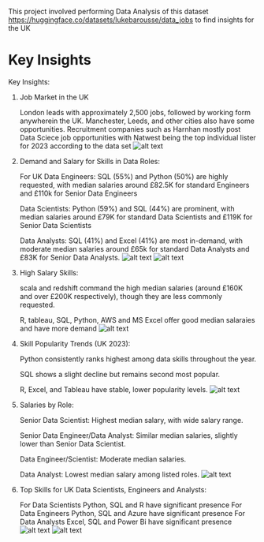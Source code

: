 This project involved performing Data Analysis of this dataset https://huggingface.co/datasets/lukebarousse/data_jobs to find insights for the UK 

# Key Insights
Key Insights:

1. Job Market in the UK 

    London leads with approximately 2,500 jobs, followed by working form anywherein the UK. Manchester, Leeds, and other cities also have some opportunities. Recruitment companies such as Harnhan mostly post Data Sciece job opportunities with Natwest being the top individual lister for 2023 according to the data set
    ![alt text](image.png)

    

2. Demand and Salary for Skills in Data Roles:

    For UK Data Engineers: SQL (55%) and Python (50%) are highly requested, with median salaries around £82.5K for standard Engineers and £110k for Senior Data Engineers

    Data Scientists: Python (59%) and SQL (44%) are prominent, with median salaries around £79K for standard Data Scientists and £119K for Senior  Data Scientists

    Data Analysts: SQL (41%) and Excel (41%) are most in-demand, with moderate median salaries around £65k for standard Data Analysts and £83K for Senior Data Analysts.
    ![alt text](image-1.png)
    ![alt text](image-3.png)



3. High Salary Skills:

    scala and redshift command the high median salaries (around £160K and over £200K respectively), though they are less commonly requested.

    R, tableau, SQL, Python, AWS and MS Excel offer good median salaraies and have more demand
    ![alt text](image-5.png)



4. Skill Popularity Trends (UK 2023):

    Python consistently ranks highest among data skills throughout the year.

    SQL shows a slight decline but remains second most popular.

    R, Excel, and Tableau have stable, lower popularity levels.
    ![alt text](image-2.png)



5. Salaries by Role:

    Senior Data Scientist: Highest median salary, with wide salary range.

    Senior Data Engineer/Data Analyst: Similar median salaries, slightly lower than Senior Data Scientist.

    Data Engineer/Scientist: Moderate median salaries.

    Data Analyst: Lowest median salary among listed roles.
    ![alt text](image-6.png)
    


6. Top Skills for UK Data Scientists, Engineers and Analysts:

    For Data Scientists Python, SQL and R have significant presence
    For Data Engineers Python, SQL and Azure have significant presence
    For Data Analysts Excel, SQL and Power Bi have significant presence
    ![alt text](image-7.png)
    ![alt text](image-8.png)